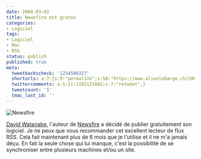 ```yaml
---
date: 2008-03-02
title: Newsfire est gratos
categories:
- Logiciel
tags:
- Logiciel
- Mac
- RSS
status: publish
published: true
meta:
  tweetbackscheck: '1234506327'
  shorturls: a:7:{s:9:"permalink";s:58:"https://www.alienlebarge.ch/2008/03/02/newsfire-est-gratos/";s:7:"tinyurl";s:25:"https://tinyurl.com/cd2d75";s:4:"isgd";s:17:"https://is.gd/izMh";s:5:"bitly";s:19:"https://bit.ly/AAjaE";s:5:"snipr";s:22:"https://snipr.com/be8z9";s:5:"snurl";s:22:"https://snurl.com/be8z9";s:7:"snipurl";s:24:"https://snipurl.com/be8z9";}
  twittercomments: a:1:{i:1182121043;s:7:"retweet";}
  tweetcount: '1'
  tmac_last_id: ''
---
```

<img src="https://dlgjp9x71cipk.cloudfront.net/2008/03/newsfire.png" alt="Newsfire" />

<a href="https://www.newsfirex.com/blog/" title="Le blog de David Watanabe et de Newsfire">David Watanabe</a>, l'auteur de <a href="https://www.newsfirerss.com/" title="Le site de Newsfire">Newsfire</a> a décidé de publier gratuitement son logiciel. Je ne peux que vous recommander cet excellent lecteur de flux RSS. Cela fait maintenant plus de 6 mois que je l'utilise et il ne m'a jamais déçu. En fait la seule chose qui lui manque, c'est la possibilité de se synchroniser entre plusieurs machines et/ou un site.
